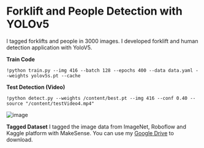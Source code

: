 # Forklift and People Detection with YOLOv5

I tagged forklifts and people in 3000 images. I developed forklift and human detection application with YoloV5.

**Train Code**
```
!python train.py --img 416 --batch 128 --epochs 400 --data data.yaml --weights yolov5s.pt --cache
```
**Test Detection (Video)**
```
!python detect.py --weights /content/best.pt --img 416 --conf 0.40 --source "/content/testVideo4.mp4"
```
![image](https://user-images.githubusercontent.com/48186387/235376590-d4282565-1d1b-48fb-9345-64a4d969b3ff.png)

**Tagged Dataset**
I tagged the image data from ImageNet, Roboflow and Kaggle platform with MakeSense. You can use my  [Google Drive](https://drive.google.com/file/d/1b5-plGXRc4u5CjxOvDp3xEuAdsyA1eRs/view?usp=sharing) to download.


